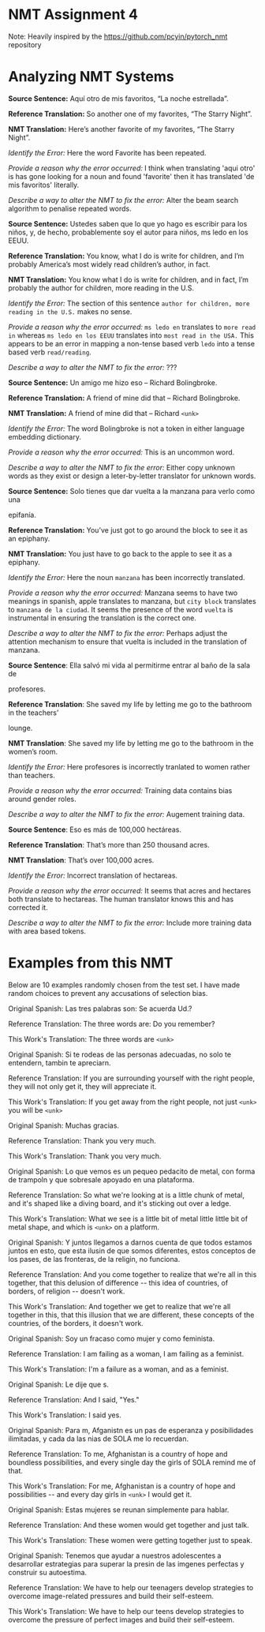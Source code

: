 # NMT Assignment 4
Note: Heavily inspired by the https://github.com/pcyin/pytorch_nmt repository

# Analyzing NMT Systems
**Source Sentence:** Aquı́ otro de mis favoritos, “La noche estrellada”.

**Reference Translation:** So another one of my favorites, “The Starry Night”.

**NMT Translation:** Here’s another favorite of my favorites, “The Starry Night”.


*Identify the Error:*				 Here the word Favorite has been repeated.

*Provide a reason why the error occurred:*	 I think when translating 'aqui otro' is has gone looking for a noun and found 'favorite' then it has translated 'de mis favoritos' literally.

*Describe a way to alter the NMT to fix the error:* Alter the beam search algorithm to penalise repeated words.

**Source Sentence:** Ustedes saben que lo que yo hago es escribir para los niños, y, de hecho, probablemente soy el autor para niños, ms ledo en los EEUU.

**Reference Translation:** You know, what I do is write for children, and I’m probably America’s most widely read children’s author, in fact.

**NMT Translation:** You know what I do is write for children, and in fact, I’m probably the author for children, more reading in the U.S.


*Identify the Error:*				 The section of this sentence `author for children, more reading in the U.S.` makes no sense.

*Provide a reason why the error occurred:*	 `ms ledo en` translates to `more read in` whereas `ms ledo en los EEUU` translates into `most read in the USA.` This appears to be an error in mapping a non-tense based verb `ledo` into a tense based verb `read/reading`.

*Describe a way to alter the NMT to fix the error:* ???


**Source Sentence:** Un amigo me hizo eso – Richard Bolingbroke.

**Reference Translation:** A friend of mine did that – Richard Bolingbroke.

**NMT Translation:** A friend of mine did that – Richard `<unk>`


*Identify the Error:*				 The word Bolingbroke is not a token in either language embedding dictionary.

*Provide a reason why the error occurred:*	 This is an uncommon word.

*Describe a way to alter the NMT to fix the error:* Either copy unknown words as they exist or design a leter-by-letter translator for unknown words.


**Source Sentence:** Solo tienes que dar vuelta a la manzana para verlo como una

epifanı́a.

**Reference Translation:** You’ve just got to go around the block to see it as an epiphany.

**NMT Translation:** You just have to go back to the apple to see it as a epiphany.


*Identify the Error:*				 Here the noun `manzana` has been incorrectly translated.

*Provide a reason why the error occurred:*	 Manzana seems to have two meanings in spanish, apple translates to manzana, but `city block` translates to `manzana de la ciudad`. It seems the presence of the word `vuelta` is instrumental in ensuring the translation is the correct one.

*Describe a way to alter the NMT to fix the error:* Perhaps adjust the attention mechanism to ensure that vuelta is included in the translation of manzana.



**Source Sentence**: Ella salvó mi vida al permitirme entrar al baño de la sala de

profesores.

**Reference Translation**: She saved my life by letting me go to the bathroom in the teachers’

lounge.

**NMT Translation**: She saved my life by letting me go to the bathroom in the women’s room.





*Identify the Error:*				 Here profesores is incorrectly tranlated to women rather than teachers.

*Provide a reason why the error occurred:*	 Training data contains bias around gender roles.

*Describe a way to alter the NMT to fix the error:* Augement training data.



**Source Sentence**: Eso es más de 100,000 hectáreas.

**Reference Translation**: That’s more than 250 thousand acres.

**NMT Translation**: That’s over 100,000 acres.



*Identify the Error:*				 Incorrect translation of hectareas.

*Provide a reason why the error occurred:*	 It seems that acres and hectares both translate to hectareas. The human translator knows this and has corrected it.

*Describe a way to alter the NMT to fix the error:* Include more training data with area based tokens.





# Examples from this NMT

Below are 10 examples randomly chosen from the test set. I have made random choices to prevent any accusations of selection bias.



Original Spanish:        Las tres palabras son: Se acuerda Ud.?

Reference Translation:   The three words are:  Do you remember?

This Work's Translation: The three words are `<unk>`



Original Spanish:        Si te rodeas de las personas adecuadas, no solo te entendern, tambin te apreciarn.

Reference Translation:   If you are surrounding yourself with the right people,  they will not only get it,  they will appreciate it.

This Work's Translation: If you get away from the right people, not just `<unk>` you will be `<unk>`



Original Spanish:        Muchas gracias.


Reference Translation:   Thank you very much.

This Work's Translation: Thank you very much.



Original Spanish:        Lo que vemos es un pequeo pedacito de metal, con forma de trampoln y que sobresale apoyado en una plataforma.

Reference Translation:   So what we're looking at is a little chunk of metal,  and it's shaped like a diving board, and it's sticking out over a ledge.

This Work's Translation: What we see is a little bit of metal little little bit of metal shape, and which is `<unk>` on a platform.



Original Spanish:        Y juntos llegamos a darnos cuenta de que todos estamos juntos en esto, que esta ilusin de que somos diferentes, estos conceptos de los pases, de las fronteras, de la religin, no funciona.

Reference Translation:   And you come together to realize that we're all in this together,  that this delusion of difference --  this idea of countries, of borders, of religion -- doesn't work.

This Work's Translation: And together we get to realize that we're all together in this, that this illusion that we are different, these concepts of the countries, of the borders, it doesn't work.


Original Spanish:        Soy un fracaso como mujer y como feminista.

Reference Translation:   I am failing as a woman,  I am failing as a feminist.

This Work's Translation: I'm a failure as a woman, and as a feminist.



Original Spanish:        Le dije que s.

Reference Translation:   And I said, "Yes."

This Work's Translation: I said yes.



Original Spanish:        Para m, Afganistn es un pas de esperanza y posibilidades ilimitadas, y cada da las nias de SOLA me lo recuerdan.

Reference Translation:   To me, Afghanistan is a country of hope and boundless possibilities,  and every single day  the girls of SOLA remind me of that.

This Work's Translation: For me, Afghanistan is a country of hope and possibilities -- and every day girls in `<unk>` I would get it.



Original Spanish:        Estas mujeres se reunan simplemente para hablar.

Reference Translation:   And these women would get together and just talk.

This Work's Translation: These women were getting together just to speak.



Original Spanish:        Tenemos que ayudar a nuestros adolescentes a desarrollar estrategias para superar la presin de las imgenes perfectas y construir su autoestima.

Reference Translation:   We have to help our teenagers develop  strategies to overcome image-related pressures  and build their self-esteem.

This Work's Translation: We have to help our teens develop strategies to overcome the pressure of perfect images and build their self-esteem.



